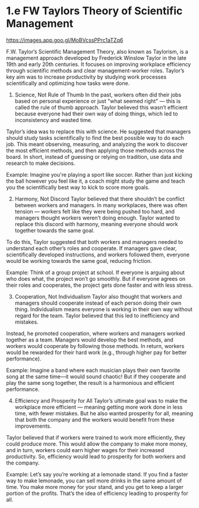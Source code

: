 # 1.e FW Taylors Theory of Scientific Management
https://images.app.goo.gl/MoBVcssPPrc1aTZq6

F.W. Taylor’s Scientific Management Theory, also known as Taylorism, is a management approach developed by Frederick Winslow Taylor in the late 19th and early 20th centuries. It focuses on improving workplace efficiency through scientific methods and clear management-worker roles. Taylor’s key aim was to increase productivity by studying work processes scientifically and optimizing how tasks were done.
1. Science, Not Rule of Thumb
In the past, workers often did their jobs based on personal experience or just "what seemed right" — this is called the rule of thumb approach. Taylor believed this wasn’t efficient because everyone had their own way of doing things, which led to inconsistency and wasted time.

Taylor’s idea was to replace this with science. He suggested that managers should study tasks scientifically to find the best possible way to do each job. This meant observing, measuring, and analyzing the work to discover the most efficient methods, and then applying those methods across the board. In short, instead of guessing or relying on tradition, use data and research to make decisions.

Example: Imagine you're playing a sport like soccer. Rather than just kicking the ball however you feel like it, a coach might study the game and teach you the scientifically best way to kick to score more goals.

2. Harmony, Not Discord
Taylor believed that there shouldn’t be conflict between workers and managers. In many workplaces, there was often tension — workers felt like they were being pushed too hard, and managers thought workers weren’t doing enough. Taylor wanted to replace this discord with harmony, meaning everyone should work together towards the same goal.

To do this, Taylor suggested that both workers and managers needed to understand each other’s roles and cooperate. If managers gave clear, scientifically developed instructions, and workers followed them, everyone would be working towards the same goal, reducing friction.

Example: Think of a group project at school. If everyone is arguing about who does what, the project won’t go smoothly. But if everyone agrees on their roles and cooperates, the project gets done faster and with less stress.

3. Cooperation, Not Individualism
Taylor also thought that workers and managers should cooperate instead of each person doing their own thing. Individualism means everyone is working in their own way without regard for the team. Taylor believed that this led to inefficiency and mistakes.

Instead, he promoted cooperation, where workers and managers worked together as a team. Managers would develop the best methods, and workers would cooperate by following those methods. In return, workers would be rewarded for their hard work (e.g., through higher pay for better performance).

Example: Imagine a band where each musician plays their own favorite song at the same time—it would sound chaotic! But if they cooperate and play the same song together, the result is a harmonious and efficient performance.

4. Efficiency and Prosperity for All
Taylor’s ultimate goal was to make the workplace more efficient — meaning getting more work done in less time, with fewer mistakes. But he also wanted prosperity for all, meaning that both the company and the workers would benefit from these improvements.

Taylor believed that if workers were trained to work more efficiently, they could produce more. This would allow the company to make more money, and in turn, workers could earn higher wages for their increased productivity. So, efficiency would lead to prosperity for both workers and the company.

Example: Let’s say you’re working at a lemonade stand. If you find a faster way to make lemonade, you can sell more drinks in the same amount of time. You make more money for your stand, and you get to keep a larger portion of the profits. That’s the idea of efficiency leading to prosperity for all.
